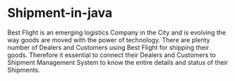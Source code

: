 # Shipment-in-java
Best Flight is an emerging logistics Company in the City and is evolving the way goods are moved with the power of technology. There are plenty number of Dealers and Customers using Best Flight for shipping their goods. Therefore it essential to connect their Dealers and Customers to Shipment Management System to know the entire details and status of their Shipments.
